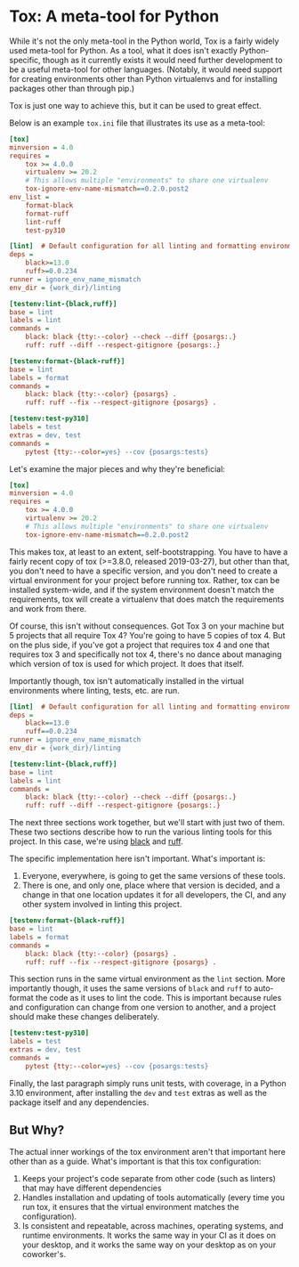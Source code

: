 # Tox: A meta-tool for Python

While it's not the only meta-tool in the Python world, Tox is a fairly widely
used meta-tool for Python. As a tool, what it does isn't exactly Python-specific,
though as it currently exists it would need further development to be a useful
meta-tool for other languages. (Notably, it would need support for creating
environments other than Python virtualenvs and for installing packages other
than through pip.) 

Tox is just one way to achieve this, but it can be used to great effect.

Below is an example `tox.ini` file that illustrates its
use as a meta-tool:

```ini
[tox]
minversion = 4.0
requires = 
    tox >= 4.0.0
    virtualenv >= 20.2
    # This allows multiple "environments" to share one virtualenv
    tox-ignore-env-name-mismatch==0.2.0.post2
env_list = 
    format-black
    format-ruff
    lint-ruff
    test-py310

[lint]  # Default configuration for all linting and formatting environments
deps = 
    black>=13.0
    ruff>=0.0.234
runner = ignore_env_name_mismatch
env_dir = {work_dir}/linting

[testenv:lint-{black,ruff}]
base = lint
labels = lint
commands =
    black: black {tty:--color} --check --diff {posargs:.}
    ruff: ruff --diff --respect-gitignore {posargs:.}

[testenv:format-{black-ruff}]
base = lint
labels = format
commands = 
    black: black {tty:--color} {posargs} .
    ruff: ruff --fix --respect-gitignore {posargs} .

[testenv:test-py310]
labels = test
extras = dev, test
commands = 
    pytest {tty:--color=yes} --cov {posargs:tests}
```

Let's examine the major pieces and why they're beneficial:

```ini
[tox]
minversion = 4.0
requires = 
    tox >= 4.0.0
    virtualenv >= 20.2
    # This allows multiple "environments" to share one virtualenv
    tox-ignore-env-name-mismatch==0.2.0.post2
```

This makes tox, at least to an extent, self-bootstrapping. You have to have a
fairly recent copy of tox (>=3.8.0, released 2019-03-27), but other than that,
you don't need to have a specific version, and you don't need to create a
virtual environment for your project before running tox. Rather, tox can be
installed system-wide, and if the system environment doesn't match the
requirements, tox will create a virtualenv that does match the requirements
and work from there. 

Of course, this isn't without consequences. Got Tox 3 on your machine but 5
projects that all require Tox 4? You're going to have 5 copies of tox 4.
But on the plus side, if you've got a project that requires tox 4 and one that
requires tox 3 and specifically not tox 4, there's no dance about managing
which version of tox is used for which project. It does that itself.

Importantly though, tox isn't automatically installed in the virtual environments
where linting, tests, etc. are run.

```ini
[lint]  # Default configuration for all linting and formatting environments
deps = 
    black==13.0
    ruff==0.0.234
runner = ignore_env_name_mismatch
env_dir = {work_dir}/linting

[testenv:lint-{black,ruff}]
base = lint
labels = lint
commands =
    black: black {tty:--color} --check --diff {posargs:.}
    ruff: ruff --diff --respect-gitignore {posargs:.}
```

The next three sections work together, but we'll start with just two of them.
These two sections describe how to run the various linting tools for this
project. In this case, we're using [black](https://github.com/psf/black) and
[ruff](https://github.com/charliermarsh/ruff).

The specific implementation here isn't important. What's important is:

1. Everyone, everywhere, is going to get the same versions of these tools.
2. There is one, and only one, place where that version is decided, and a change
in that one location updates it for all developers, the CI, and any other
system involved in linting this project.

```ini
[testenv:format-{black-ruff}]
base = lint
labels = format
commands = 
    black: black {tty:--color} {posargs} .
    ruff: ruff --fix --respect-gitignore {posargs} .
```

This section runs in the same virtual environment as the `lint` section.
More importantly though, it uses the same versions of `black` and `ruff` to
auto-format the code as it uses to lint the code. This is important because
rules and configuration can change from one version to another, and a project
should make these changes deliberately.

```ini
[testenv:test-py310]
labels = test
extras = dev, test
commands = 
    pytest {tty:--color=yes} --cov {posargs:tests}
```

Finally, the last paragraph simply runs unit tests, with coverage, in a
Python 3.10 environment, after installing the `dev` and `test` extras as well
as the package itself and any dependencies. 

## But Why?

The actual inner workings of the tox environment aren't that important here
other than as a guide. What's important is that this tox configuration:

1. Keeps your project's code separate from other code (such as linters) that
may have different dependencies
2. Handles installation and updating of tools automatically (every time you
run tox, it ensures that the virtual environment matches the configuration).
3. Is consistent and repeatable, across machines, operating systems, and
runtime environments. It works the same way in your CI as it does on your
desktop, and it works  the same way on your desktop as on your coworker's.
